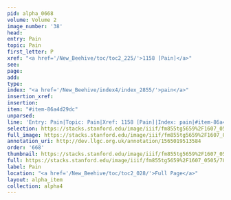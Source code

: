 ```yaml
---
pid: alpha_0668
volume: Volume 2
image_number: '38'
head: 
entry: Pain
topic: Pain
first_letter: P
xref: "<a href='/New_Beehive/toc/toc2_225/'>1158 [Pain]</a>"
see: 
page: 
add: 
type: 
index: "<a href='/New_Beehive/index4/index_2855/'>pain</a>"
insertion_xref: 
insertion: 
item: "#item-86a4d29dc"
unparsed: 
line: 'Entry: Pain|Topic: Pain|Xref: 1158 [Pain]|Index: pain|#item-86a4d29dc'
selection: https://stacks.stanford.edu/image/iiif/fm855tg5659%2F1607_0505/782,1932,3020,467/full/0/default.jpg
full_image: https://stacks.stanford.edu/image/iiif/fm855tg5659%2F1607_0505/full/full/0/default.jpg
annotation_uri: http://dev.llgc.org.uk/annotation/1565019513584
order: '668'
thumbnail: https://stacks.stanford.edu/image/iiif/fm855tg5659%2F1607_0505/782,1932,600,180/250,/0/default.jpg
full: https://stacks.stanford.edu/image/iiif/fm855tg5659%2F1607_0505/782,1932,3020,467/full/0/default.jpg
label: Pain
location: "<a href='/New_Beehive/toc/toc2_028/'>Full Page</a>"
layout: alpha_item
collection: alpha4
---
```

